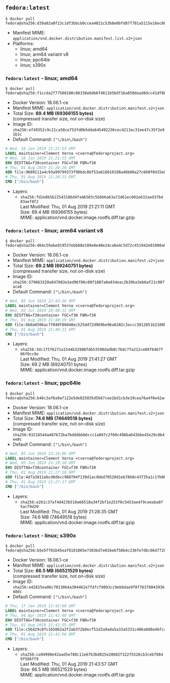 ## `fedora:latest`

```console
$ docker pull fedora@sha256:d39a02a0f13c1df3bbcb0ccea4021c53b8e0bfd87f701a5115e18ec089814e70
```

-	Manifest MIME: `application/vnd.docker.distribution.manifest.list.v2+json`
-	Platforms:
	-	linux; amd64
	-	linux; arm64 variant v8
	-	linux; ppc64le
	-	linux; s390x

### `fedora:latest` - linux; amd64

```console
$ docker pull fedora@sha256:f1ccda2f77508100c88338e6db6f4811b56df16a850daad8dcc41df8b72fb60b
```

-	Docker Version: 18.06.1-ce
-	Manifest MIME: `application/vnd.docker.distribution.manifest.v2+json`
-	Total Size: **69.4 MB (69366155 bytes)**  
	(compressed transfer size, not on-disk size)
-	Image ID: `sha256:ef49352c9c21ca58ce753fd0b5dda645492236cec4213ac31ee47c35f2e91b1c`
-	Default Command: `["\/bin\/bash"]`

```dockerfile
# Wed, 16 Jan 2019 21:21:55 GMT
LABEL maintainer=Clement Verna <cverna@fedoraproject.org>
# Wed, 16 Jan 2019 21:21:55 GMT
ENV DISTTAG=f30container FGC=f30 FBR=f30
# Thu, 01 Aug 2019 21:20:20 GMT
ADD file:9689111a4c93a99799373f98bdc8bf53a616010198a46b08a27c660f0d15e0bb in / 
# Thu, 01 Aug 2019 21:20:21 GMT
CMD ["/bin/bash"]
```

-	Layers:
	-	`sha256:fd2e8b5b22543186d4fa46503c5bbb6a63a72d61ec002e632aed376483aef8f2`  
		Last Modified: Thu, 01 Aug 2019 21:21:11 GMT  
		Size: 69.4 MB (69366155 bytes)  
		MIME: application/vnd.docker.image.rootfs.diff.tar.gzip

### `fedora:latest` - linux; arm64 variant v8

```console
$ docker pull fedora@sha256:d64c59abe919537ebb88e109e8e40e24ca6e4c5d72c451942e01008a68bc4874
```

-	Docker Version: 18.06.1-ce
-	Manifest MIME: `application/vnd.docker.distribution.manifest.v2+json`
-	Total Size: **69.2 MB (69240751 bytes)**  
	(compressed transfer size, not on-disk size)
-	Image ID: `sha256:579663320a847083e1ed96f06c08f1807a8e834eac2b39ba3eb6af21c007aca6`
-	Default Command: `["\/bin\/bash"]`

```dockerfile
# Wed, 05 Jun 2019 22:43:26 GMT
LABEL maintainer=Clement Verna <cverna@fedoraproject.org>
# Wed, 03 Jul 2019 20:40:12 GMT
ENV DISTTAG=f30container FGC=f30 FBR=f30
# Thu, 01 Aug 2019 21:40:19 GMT
ADD file:6b0a0506ac7f040f80d40ec525dd72d969be96a6202c3accc3812851b2180b90 in / 
# Thu, 01 Aug 2019 21:40:21 GMT
CMD ["/bin/bash"]
```

-	Layers:
	-	`sha256:3dc175f6271a1544b32988fdb53598dadb0c76dc7fa212ce08f6467f06f0cc9e`  
		Last Modified: Thu, 01 Aug 2019 21:41:27 GMT  
		Size: 69.2 MB (69240751 bytes)  
		MIME: application/vnd.docker.image.rootfs.diff.tar.gzip

### `fedora:latest` - linux; ppc64le

```console
$ docker pull fedora@sha256:b46c3af6a9af122e5de025835d5b67cee1bd1cb3e19cea76a4f0e42a4451e26e
```

-	Docker Version: 18.06.1-ce
-	Manifest MIME: `application/vnd.docker.distribution.manifest.v2+json`
-	Total Size: **74.6 MB (74649518 bytes)**  
	(compressed transfer size, not on-disk size)
-	Image ID: `sha256:03218544a407672ba7bdddbbb6ccc1a897c2f60c498ba643bbe45e29c0b4ee8c`
-	Default Command: `["\/bin\/bash"]`

```dockerfile
# Wed, 05 Jun 2019 23:19:06 GMT
LABEL maintainer=Clement Verna <cverna@fedoraproject.org>
# Wed, 05 Jun 2019 23:19:10 GMT
ENV DISTTAG=f30container FGC=f30 FBR=f30
# Thu, 01 Aug 2019 21:27:10 GMT
ADD file:4d7a3811ebcd0dbcc980704f139d1ac4bbd70520d1eb78b0c43735a1c1fb06a2 in / 
# Thu, 01 Aug 2019 21:27:17 GMT
CMD ["/bin/bash"]
```

-	Layers:
	-	`sha256:e261c37af4d423b510a66518a34f2bf1e253f0c5453ae479ceeaba075acf9d20`  
		Last Modified: Thu, 01 Aug 2019 21:28:35 GMT  
		Size: 74.6 MB (74649518 bytes)  
		MIME: application/vnd.docker.image.rootfs.diff.tar.gzip

### `fedora:latest` - linux; s390x

```console
$ docker pull fedora@sha256:b5e5ff01b45eaf0101065e7303bd7e016ebf58b4c236fe7dbc66d77287c3be89
```

-	Docker Version: 18.06.1-ce
-	Manifest MIME: `application/vnd.docker.distribution.manifest.v2+json`
-	Total Size: **66.5 MB (66521529 bytes)**  
	(compressed transfer size, not on-disk size)
-	Image ID: `sha256:e42615ea06c70130b4a304462e7fdfcf9093cc9ebbdae9f8f7637804393648dc`
-	Default Command: `["\/bin\/bash"]`

```dockerfile
# Thu, 17 Jan 2019 12:43:09 GMT
LABEL maintainer=Clement Verna <cverna@fedoraproject.org>
# Thu, 04 Apr 2019 11:42:40 GMT
ENV DISTTAG=f30container FGC=f30 FBR=f30
# Thu, 01 Aug 2019 21:42:55 GMT
ADD file:c56429c0fc1b5062a2f2ab372b0ecf51d2a9ada5a33a5331c486a9d0a4bfca48 in / 
# Thu, 01 Aug 2019 21:42:56 GMT
CMD ["/bin/bash"]
```

-	Layers:
	-	`sha256:ca94990e42aad5e788c11e67b3bd025e28682f322f5526cb3cebf8849f586ff9`  
		Last Modified: Thu, 01 Aug 2019 21:43:57 GMT  
		Size: 66.5 MB (66521529 bytes)  
		MIME: application/vnd.docker.image.rootfs.diff.tar.gzip

